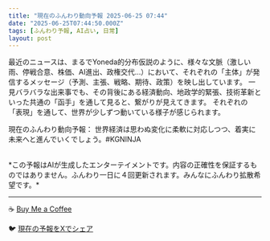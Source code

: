 ```yaml
---
title: "現在のふんわり動向予報 2025-06-25 07:44"
date: "2025-06-25T07:44:50.000Z"
tags: [ふんわり予報, AI占い, 日常]
layout: post
---
```


最近のニュースは、まるでYoneda的分布仮説のように、様々な文脈（激しい雨、停戦合意、株価、AI進出、政権交代…）において、それぞれの「主体」が発信するメッセージ（予測、主張、戦略、期待、政策）を映し出しています。  一見バラバラな出来事でも、その背後にある経済動向、地政学的緊張、技術革新といった共通の「函手」を通して見ると、繋がりが見えてきます。  それぞれの「表現」を通して、世界が少しずつ動いている様子が感じられます。


現在のふんわり動向予報：
世界経済は思わぬ変化に柔軟に対応しつつ、着実に未来へと進んでいくでしょう。#KGNINJA

<br>
*この予報はAIが生成したエンターテイメントです。内容の正確性を保証するものではありません。ふんわり一日に４回更新されます。みんなにふんわり拡散希望です。*

---
☕️ [Buy Me a Coffee](https://www.buymeacoffee.com/kgninja)

🐦 [現在の予報をXでシェア](https://twitter.com/intent/tweet?text=%E7%8F%BE%E5%9C%A8%E3%81%AE%E3%81%B5%E3%82%93%E3%82%8F%E3%82%8A%E4%BA%88%E5%A0%B1%3A%20%E3%80%8C%E6%9C%80%E8%BF%91%E3%81%AE%E3%83%8B%E3%83%A5%E3%83%BC%E3%82%B9%E3%81%AF%E3%80%81%E3%81%BE%E3%82%8B%E3%81%A7Yoneda%E7%9A%84%E5%88%86%E5%B8%83%E4%BB%AE%E8%AA%AC%E3%81%AE%E3%82%88%E3%81%86%E3%81%AB%E3%80%81%E6%A7%98%E3%80%85%E3%81%AA%E6%96%87%E8%84%88%EF%BC%88%E6%BF%80%E3%81%97%E3%81%84%E9%9B%A8%E3%80%81%E5%81%9C%E6%88%A6%E5%90%88%E6%84%8F%E3%80%81%E6%A0%AA%E4%BE%A1%E3%80%81AI%E9%80%B2%E5%87%BA%E3%80%81%E6%94%BF%E6%A8%A9%E4%BA%A4%E4%BB%A3%E2%80%A6%EF%BC%89%E3%81%AB%E3%81%8A%E3%81%84%E3%81%A6%E3%80%81%E3%81%9D%E3%82%8C%E3%81%9E%E3%82%8C%E3%81%AE%E3%80%8C%E4%B8%BB%E4%BD%93%E3%80%8D%E3%81%8C%E7%99%BA%E4%BF%A1%E3%81%99%E3%82%8B%E3%83%A1%E3%83%83%E3%82%BB%E3%83%BC%E3%82%B8%EF%BC%88%E4%BA%88%E6%B8%AC%E3%80%81%E4%B8%BB%E5%BC%B5%E3%80%81%E6%88%A6%E7%95%A5%E3%80%81%E6%9C%9F%E5%BE%85%E3%80%81%E6%94%BF%E7%AD%96...%E3%80%8D%23KGNINJA%20%E7%B6%9A%E3%81%8D%E3%81%AF%E3%83%96%E3%83%AD%E3%82%B0%E3%81%A7%EF%BC%81%F0%9F%91%87&url=https%3A%2F%2Fkg-ninja.github.io%2FFunwariyoso%2F)
